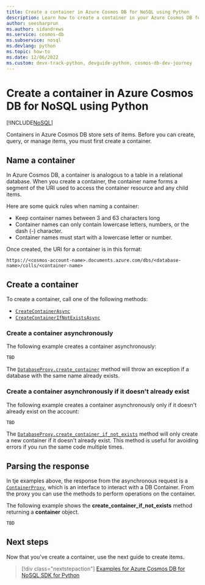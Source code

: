 ```yaml
---
title: Create a container in Azure Cosmos DB for NoSQL using Python
description: Learn how to create a container in your Azure Cosmos DB for NoSQL database using the Python SDK.
author: seesharprun
ms.author: sidandrews
ms.service: cosmos-db
ms.subservice: nosql
ms.devlang: python
ms.topic: how-to
ms.date: 12/06/2022
ms.custom: devx-track-python, devguide-python, cosmos-db-dev-journey
---
```


# Create a container in Azure Cosmos DB for NoSQL using Python

[!INCLUDE[NoSQL](../includes/appliesto-nosql.md)]

Containers in Azure Cosmos DB store sets of items. Before you can create, query, or manage items, you must first create a container.

## Name a container

In Azure Cosmos DB, a container is analogous to a table in a relational database. When you create a container, the container name forms a segment of the URI used to access the container resource and any child items.

Here are some quick rules when naming a container:

- Keep container names between 3 and 63 characters long
- Container names can only contain lowercase letters, numbers, or the dash (-) character.
- Container names must start with a lowercase letter or number.

Once created, the URI for a container is in this format:

``https://<cosmos-account-name>.documents.azure.com/dbs/<database-name>/colls/<container-name>``

## Create a container

To create a container, call one of the following methods:

- [``CreateContainerAsync``](#create-a-container-asynchronously)
- [``CreateContainerIfNotExistsAsync``](#create-a-container-asynchronously-if-it-doesnt-already-exist)

### Create a container asynchronously

The following example creates a container asynchronously:

```python
TBD
```
<!--
:::code language="python" source="~/cosmos-db-nosql-python-samples/005-create-container/app.py" id="create_container":::
-->
The [``DatabaseProxy.create_container``](/python/api/azure-cosmos/azure.cosmos.aio.databaseproxy#azure-cosmos-aio-databaseproxy-create-container) method will throw an exception if a database with the same name already exists.

### Create a container asynchronously if it doesn't already exist

The following example creates a container asynchronously only if it doesn't already exist on the account:

```python
TBD
```
<!--
:::code language="python" source="~/cosmos-db-nosql-python-samples/005-create-container/app.py" id="create_container_check":::
-->

The [``DatabaseProxy.create_container_if_not_exists``](/python/api/azure-cosmos/azure.cosmos.aio.databaseproxy#azure-cosmos-aio-databaseproxy-create-container-if-not-exists) method will only create a new container if it doesn't already exist. This method is useful for avoiding errors if you run the same code multiple times.

## Parsing the response

In tje examples above, the response from the asynchronous request is a [``ContainerProxy``](/python/api/azure-cosmos/azure.cosmos.aio.containerproxy), which is an interface to interact with a DB Container. From the proxy you can use the methods to perform operations on the container.

The following example shows the **create_container_if_not_exists** method returning a **container** object.

```python
TBD
```
<!--
:::code language="python" source="~/cosmos-db-nosql-python-samples/005-create-container/app.py" id="create_container_response":::
-->

## Next steps

Now that you've create a container, use the next guide to create items.

> [!div class="nextstepaction"]
> [Examples for Azure Cosmos DB for NoSQL SDK for Python](samples-python.md)

